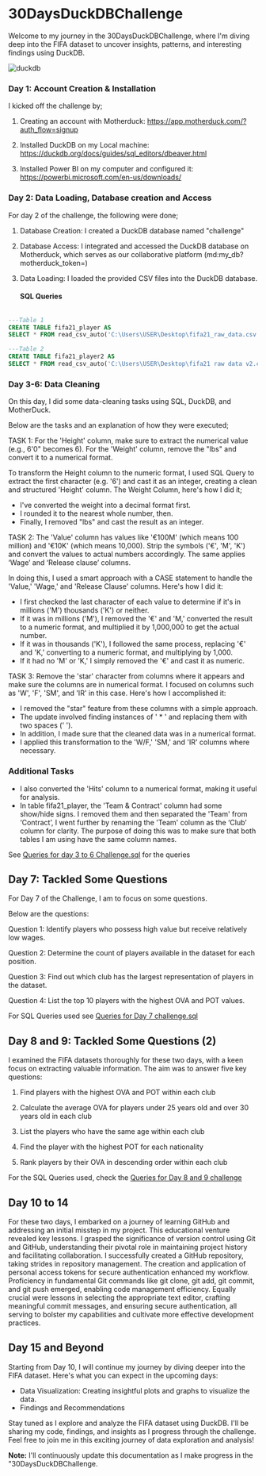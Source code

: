 # 30DaysDuckDBChallenge

Welcome to my journey in the 30DaysDuckDBChallenge, where I'm diving deep into the FIFA dataset to uncover insights, patterns, and interesting findings using DuckDB.



![duckdb](https://github.com/Boseh-coder/30DaysDuckDBChallenge/assets/93943729/fa9ef6d4-571b-4dc9-8e1b-5373cc48602a)









### Day 1: Account Creation & Installation 

I kicked off the challenge by;

1) Creating an account with Motherduck: https://app.motherduck.com/?auth_flow=signup

2) Installed DuckDB on my Local machine: https://duckdb.org/docs/guides/sql_editors/dbeaver.html

3) Installed Power BI on my computer and configured it: https://powerbi.microsoft.com/en-us/downloads/

### Day 2: Data Loading, Database creation and Access

For day 2 of the challenge, the following were done;

1) Database Creation: I created a DuckDB database named "challenge"
   
2) Database Access: I integrated and accessed the DuckDB database on Motherduck, which serves as our collaborative platform (md:my_db?motherduck_token=)
   
3) Data Loading: I loaded the provided CSV files into the DuckDB database.

   #### SQL Queries
   
  ```sql
 
---Table 1
CREATE TABLE fifa21_player AS
SELECT * FROM read_csv_auto('C:\Users\USER\Desktop\fifa21_raw_data.csv', ALL_VARCHAR=TRUE);

---Table 2
CREATE TABLE fifa21_player2 AS 
SELECT * FROM read_csv_auto('C:\Users\USER\Desktop\fifa21 raw data v2.csv', SAMPLE_SIZE=-1);
```

### Day 3-6: Data Cleaning

On this day, I did some data-cleaning tasks using SQL, DuckDB, and MotherDuck.

Below are the tasks and an explanation of how they were executed;

TASK 1: For the 'Height' column, make sure to extract the numerical value (e.g., 6'0" becomes 6). For the 'Weight' column, remove the "lbs" and convert it to a numerical format.

To transform the Height column to the numeric format, I used SQL Query to extract the first character (e.g. '6') and cast it as an integer, creating a clean and structured 'Height' column.
The Weight Column, here's how I did it; 
- I've converted the weight into a decimal format first.
- I rounded it to the nearest whole number, then.
- Finally, I removed "lbs" and cast the result as an integer.


TASK 2: The 'Value' column has values like '€100M' (which means 100 million) and '€10K' (which means 10,000). Strip the symbols ('€', 'M', 'K') and convert the values to actual numbers accordingly. The same applies ‘Wage’ and ‘Release clause’ columns. 

In doing this, I used a smart approach with a CASE statement to handle the 'Value,' 'Wage,' and 'Release Clause' columns.
Here's how I did it:
- I first checked the last character of each value to determine if it's in millions ('M') thousands ('K') or neither.
- If it was in millions ('M'), I removed the '€' and 'M,' converted the result to a numeric format, and multiplied it by 1,000,000 to get the actual number.
- If it was in thousands ('K'), I followed the same process, replacing '€' and 'K,' converting to a numeric format, and multiplying by 1,000.
- If it had no 'M' or 'K,' I simply removed the '€' and cast it as numeric.

TASK 3: Remove the 'star' character from columns where it appears and make sure the columns are in numerical format.
I focused on columns such as 'W', 'F', 'SM', and 'IR' in this case. 
Here's how I accomplished it: 
- I removed the "star" feature from these columns with a simple approach. 
- The update involved finding instances of ' * ' and replacing them with two spaces (' '). 
-  In addition, I made sure that the cleaned data was in a numerical format. 
- I applied this transformation to the 'W/F,' 'SM,' and 'IR' columns where necessary.

### Additional Tasks

- I also converted the 'Hits' column to a numerical format, making it useful for analysis. 
- In table fifa21_player, the 'Team & Contract' column had some show/hide signs. I removed them and then separated the 'Team' from ‘Contract’, I went further by renaming the 'Team' column as the ‘Club’ column for clarity. The purpose of doing this was to make sure that both tables I am using have the same column names. 

See [Queries for day 3 to 6 Challenge.sql](https://github.com/Boseh-coder/30DaysDuckDBChallenge/blob/d1d4da754f6b9596b20859f1f58a474102bfc7a5/Text_query%20for%20day%203%20to%206%20challenge.sql) for the queries
## Day 7: Tackled Some Questions

For Day 7 of the Challenge, I am to focus on some questions.

Below are the questions:

Question 1: Identify players who possess high value but receive relatively low wages.

Question 2: Determine the count of players available in the dataset for each position.

Question 3: Find out which club has the largest representation of players in the dataset.

Question 4: List the top 10 players with the highest OVA and POT values.

For SQL Queries used see [Queries for Day 7 challenge.sql](https://github.com/Boseh-coder/30DaysDuckDBChallenge/blob/351f33ea849241ccfd4eb8330910a68b34074871/Queries%20for%20Day%207%20challenge.sql)

## Day 8 and 9: Tackled Some Questions (2)

I examined the FIFA datasets thoroughly for these two days, with a keen focus on extracting valuable information. The aim was to answer five key questions:

1. Find players with the highest OVA and POT within each club

2. Calculate the average OVA for players under 25 years old and over 30 years old in each club
 
3. List the players who have the same age within each club

4. Find the player with the highest POT for each nationality

5. Rank players by their OVA in descending order within each club
   
For the SQL Queries used, check the [Queries for Day 8 and 9 challenge](https://github.com/Boseh-coder/30DaysDuckDBChallenge/blob/6b0c139bb173a7a987ea1540e5d63879dd607414/Queries%20for%20day%208%20and%209.sql)



## Day 10 to 14 

For these two days, I embarked on a journey of learning GitHub and addressing an initial misstep in my project. This educational venture revealed key lessons. I grasped the significance of version control using Git and GitHub, understanding their pivotal role in maintaining project history and facilitating collaboration. 
I successfully created a GitHub repository, taking strides in repository management. The creation and application of personal access tokens for secure authentication enhanced my workflow. Proficiency in fundamental Git commands like git clone, git add, git commit, and git push emerged, enabling code management efficiency. Equally crucial were lessons in selecting the appropriate text editor, crafting meaningful commit messages, and ensuring secure authentication, all serving to bolster my capabilities and cultivate more effective development practices.

## Day 15 and Beyond

Starting from Day 10, I will continue my journey by diving deeper into the FIFA dataset. Here's what you can expect in the upcoming days:

- Data Visualization: Creating insightful plots and graphs to visualize the data.
- Findings and Recommendations

Stay tuned as I explore and analyze the FIFA dataset using DuckDB. I'll be sharing my code, findings, and insights as I progress through the challenge. Feel free to join me in this exciting journey of data exploration and analysis!

**Note:** I'll continuously update this documentation as I make progress in the "30DaysDuckDBChallenge.
